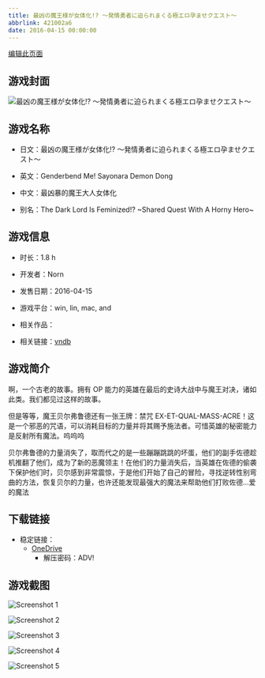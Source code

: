 ```yaml
---
title: 最凶の魔王様が女体化!? ～発情勇者に迫られまくる極エロ孕ませクエスト～
abbrlink: 421002a6
date: 2016-04-15 00:00:00
---
```

[编辑此页面](https://github.com/ACG-3/ADV3-source/blob/main/source/_posts/games/%E6%9C%80%E5%87%B6%E3%81%AE%E9%AD%94%E7%8E%8B%E6%A7%98%E3%81%8C%E5%A5%B3%E4%BD%93%E5%8C%96%21%20%EF%BD%9E%E7%99%BA%E6%83%85%E5%8B%87%E8%80%85%E3%81%AB%E8%BF%AB%E3%82%89%E3%82%8C%E3%81%BE%E3%81%8F%E3%82%8B%E6%A5%B5%E3%82%A8%E3%83%AD%E5%AD%95%E3%81%BE%E3%81%9B%E3%82%AF%E3%82%A8%E3%82%B9%E3%83%88%EF%BD%9E.md)

## 游戏封面

![最凶の魔王様が女体化!? ～発情勇者に迫られまくる極エロ孕ませクエスト～](https://pan.timero.xyz/onedrive/img_lib_001/%E6%9C%80%E5%87%B6%E3%81%AE%E9%AD%94%E7%8E%8B%E6%A7%98%E3%81%8C%E5%A5%B3%E4%BD%93%E5%8C%96%21%20%EF%BD%9E%E7%99%BA%E6%83%85%E5%8B%87%E8%80%85%E3%81%AB%E8%BF%AB%E3%82%89%E3%82%8C%E3%81%BE%E3%81%8F%E3%82%8B%E6%A5%B5%E3%82%A8%E3%83%AD%E5%AD%95%E3%81%BE%E3%81%9B%E3%82%AF%E3%82%A8%E3%82%B9%E3%83%88%EF%BD%9E_cover.avif)


## 游戏名称

- 日文：最凶の魔王様が女体化!? ～発情勇者に迫られまくる極エロ孕ませクエスト～
- 英文：Genderbend Me! Sayonara Demon Dong
- 中文：最凶暴的魔王大人女体化

- 别名：The Dark Lord Is Feminized!? ~Shared Quest With A Horny Hero~


## 游戏信息

- 时长：1.8 h
- 开发者：Norn
- 发售日期：2016-04-15
- 游戏平台：win, lin, mac, and
- 相关作品：

- 相关链接：[vndb](https://vndb.org/v19245)


## 游戏简介

啊，一个古老的故事。拥有 OP 能力的英雄在最后的史诗大战中与魔王对决，诸如此类。我们都见过这样的故事。

但是等等，魔王贝尔弗鲁德还有一张王牌：禁咒 EX-ET-QUAL-MASS-ACRE！这是一个邪恶的咒语，可以消耗目标的力量并将其赐予施法者。可惜英雄的秘密能力是反射所有魔法。呜呜呜

贝尔弗鲁德的力量消失了，取而代之的是一些蹦蹦跳跳的坏蛋，他们的副手佐德趁机推翻了他们，成为了新的恶魔领主！在他们的力量消失后，当英雄在佐德的偷袭下保护他们时，贝尔感到非常震惊，于是他们开始了自己的冒险，寻找逆转性别弯曲的方法，恢复贝尔的力量，也许还能发现最强大的魔法来帮助他们打败佐德...爱的魔法




## 下载链接

- 稳定链接：
    - [OneDrive](https://pan.timero.xyz/onedrive/adv_lib_001/%E6%9C%80%E5%87%B6%E3%81%AE%E9%AD%94%E7%8E%8B%E6%A7%98%E3%81%8C%E5%A5%B3%E4%BD%93%E5%8C%96%21%20%EF%BD%9E%E7%99%BA%E6%83%85%E5%8B%87%E8%80%85%E3%81%AB%E8%BF%AB%E3%82%89%E3%82%8C%E3%81%BE%E3%81%8F%E3%82%8B%E6%A5%B5%E3%82%A8%E3%83%AD%E5%AD%95%E3%81%BE%E3%81%9B%E3%82%AF%E3%82%A8%E3%82%B9%E3%83%88%EF%BD%9E)
        - 解压密码：ADV!



## 游戏截图


![Screenshot 1](https://pan.timero.xyz/onedrive/img_lib_001/%E6%9C%80%E5%87%B6%E3%81%AE%E9%AD%94%E7%8E%8B%E6%A7%98%E3%81%8C%E5%A5%B3%E4%BD%93%E5%8C%96%21%20%EF%BD%9E%E7%99%BA%E6%83%85%E5%8B%87%E8%80%85%E3%81%AB%E8%BF%AB%E3%82%89%E3%82%8C%E3%81%BE%E3%81%8F%E3%82%8B%E6%A5%B5%E3%82%A8%E3%83%AD%E5%AD%95%E3%81%BE%E3%81%9B%E3%82%AF%E3%82%A8%E3%82%B9%E3%83%88%EF%BD%9E_Screenshot_1.avif)

![Screenshot 2](https://pan.timero.xyz/onedrive/img_lib_001/%E6%9C%80%E5%87%B6%E3%81%AE%E9%AD%94%E7%8E%8B%E6%A7%98%E3%81%8C%E5%A5%B3%E4%BD%93%E5%8C%96%21%20%EF%BD%9E%E7%99%BA%E6%83%85%E5%8B%87%E8%80%85%E3%81%AB%E8%BF%AB%E3%82%89%E3%82%8C%E3%81%BE%E3%81%8F%E3%82%8B%E6%A5%B5%E3%82%A8%E3%83%AD%E5%AD%95%E3%81%BE%E3%81%9B%E3%82%AF%E3%82%A8%E3%82%B9%E3%83%88%EF%BD%9E_Screenshot_2.avif)

![Screenshot 3](https://pan.timero.xyz/onedrive/img_lib_001/%E6%9C%80%E5%87%B6%E3%81%AE%E9%AD%94%E7%8E%8B%E6%A7%98%E3%81%8C%E5%A5%B3%E4%BD%93%E5%8C%96%21%20%EF%BD%9E%E7%99%BA%E6%83%85%E5%8B%87%E8%80%85%E3%81%AB%E8%BF%AB%E3%82%89%E3%82%8C%E3%81%BE%E3%81%8F%E3%82%8B%E6%A5%B5%E3%82%A8%E3%83%AD%E5%AD%95%E3%81%BE%E3%81%9B%E3%82%AF%E3%82%A8%E3%82%B9%E3%83%88%EF%BD%9E_Screenshot_3.avif)

![Screenshot 4](https://pan.timero.xyz/onedrive/img_lib_001/%E6%9C%80%E5%87%B6%E3%81%AE%E9%AD%94%E7%8E%8B%E6%A7%98%E3%81%8C%E5%A5%B3%E4%BD%93%E5%8C%96%21%20%EF%BD%9E%E7%99%BA%E6%83%85%E5%8B%87%E8%80%85%E3%81%AB%E8%BF%AB%E3%82%89%E3%82%8C%E3%81%BE%E3%81%8F%E3%82%8B%E6%A5%B5%E3%82%A8%E3%83%AD%E5%AD%95%E3%81%BE%E3%81%9B%E3%82%AF%E3%82%A8%E3%82%B9%E3%83%88%EF%BD%9E_Screenshot_4.avif)

![Screenshot 5](https://pan.timero.xyz/onedrive/img_lib_001/%E6%9C%80%E5%87%B6%E3%81%AE%E9%AD%94%E7%8E%8B%E6%A7%98%E3%81%8C%E5%A5%B3%E4%BD%93%E5%8C%96%21%20%EF%BD%9E%E7%99%BA%E6%83%85%E5%8B%87%E8%80%85%E3%81%AB%E8%BF%AB%E3%82%89%E3%82%8C%E3%81%BE%E3%81%8F%E3%82%8B%E6%A5%B5%E3%82%A8%E3%83%AD%E5%AD%95%E3%81%BE%E3%81%9B%E3%82%AF%E3%82%A8%E3%82%B9%E3%83%88%EF%BD%9E_Screenshot_5.avif)

